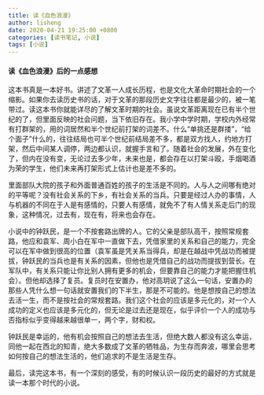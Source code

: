 ```yaml
---
title: 读《血色浪漫》
author: lisheng
date: 2020-04-21 19:25:00 +0800
categories: [读书笔记, 小说]
tags: [小说]
---
```


#### 读《血色浪漫》后的一点感想

这本书真是一本好书。讲述了文革一人成长历程，也是文化大革命时期社会的一个缩影。如果你去读历史书的话，对于文革的那段历史文字往往都是最少的，被一笔带过。读这本书你就能详尽的了解文革时期的社会。虽说文革距离现在已有半个世纪的了，但里面反映的社会问题，当下依旧存在。我小学中学时期，学校内外经常有打群架的，用的词居然和半个世纪前打架的词差不。什么“单挑还是群搂”，“给个面子”什么的，往往结局也可半个世纪前结局差不多，都是双方找人，约地方打架，然后中间某人调停，两边都认识，就握手言和了。随着社会的发展，外在变化了，但内在没有变，无论过去多少年，未来也是，都会存在以打架斗殴，手烟喝酒为荣的学生，他们未来再打架形式上估计也是差不多的。

里面部队大院的孩子和外面普通百姓的孩子的生活是不同的。人与人之间哪有绝对的平等呢？没有社会关系的下乡，有社会关系的当兵。只要是经过人办的事情，人与机器的不同在于人是有感情的，只要人有感情，就免不了有人情关系走后门的现象，这种情况，过去有，现在有，将来也会存在。

小说中的钟跃民，是一个不按套路出牌的人。它的父亲是部队高干，按照常规套路，他应和袁军、周小白在军中一直做下去，凭借家里的关系和自己的能力，完全可以在军中做到很高的位置（袁军虽是凭关系当得兵，却是在越战中凭战功而被提拔，钟跃民的当兵也是有关系的因素，但他也是凭借自己的战功而提拔到营长。在军队中，有关系只能让你比别人拥有更多的机会，但要靠自己的能力才能把握住机会）。但他却选择了复员。复员时在安置办，他对高玥说了这么一句话，安置办的那些人凭什么想一句话就安置我们的下半生，那是不可能的。他是想按自己的想法去活一生，而不是按社会的常规套路。我们这个社会的应该是多元化的，对一个人成功的定义也应该是多元化的，但无论是过去还是现在，似乎评价一个人的成功与否指标似乎变得越来越很单一，两个字，财和权。

钟跃民是幸运的，他有机会按照自己的想法去生活，但绝大数人都没有这么幸运，同他一起在西北的知青，绝大多数成了文革的牺牲品，为生存而奔波，哪里会思考如何按自己的想法生活的，他们追求的不是生活是生存。

最后，读完这本书，有一个深刻的感受，有的时候认识一段历史的最好的方式就是读一本那个时代的小说。